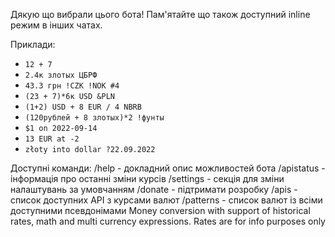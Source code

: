 Дякую що вибрали цього бота!
Пам'ятайте що також доступний inline режим в інших чатах.

Приклади:
- `12 + 7`
- `2.4к злотых ЦБРФ`
- `43.3 грн !CZK !NOK #4`
- `(23 + 7)*6к USD &PLN`
- `(1+2) USD + 8 EUR / 4 NBRB`
- `(120рублей + 8 злотых)*2 !фунты`
- `$1 on 2022-09-14`
- `13 EUR at -2`
- `złoty into dollar ?22.09.2022`

Доступні команди: 
/help - докладний опис можливостей бота
/apistatus - інформація про останні зміни курсів 
/settings - секція для зміни налаштувань за умовчанням 
/donate - підтримати розробку 
/apis - список доступних API з курсами валют 
/patterns - список валют із всіми доступними псевдонімами
Money conversion with support of historical rates, math and multi currency expressions. Rates are for info purposes only